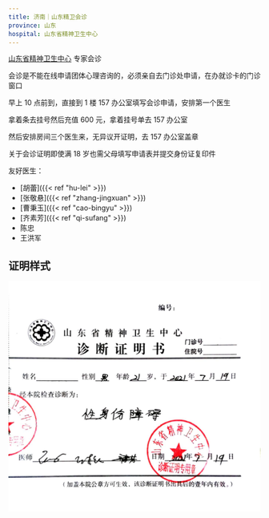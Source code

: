 ```yaml
---
title: 济南｜山东精卫会诊
province: 山东
hospital: 山东省精神卫生中心
---
```


[山东省精神卫生中心](https://amap.com/place/B0FFM4NU1Y) 专家会诊

会诊是不能在线申请团体心理咨询的，必须亲自去门诊处申请，在办就诊卡的门诊窗口

早上 10 点前到，直接到 1 楼 157 办公室填写会诊申请，安排第一个医生

拿着条去挂号然后充值 600 元，拿着挂号单去 157 办公室

然后安排房间三个医生来，无异议开证明，去 157 办公室盖章

关于会诊证明即使满 18 岁也需父母填写申请表并提交身份证复印件

友好医生：

- [胡蕾]({{< ref "hu-lei" >}})
- [张敬悬]({{< ref "zhang-jingxuan" >}})
- [曹秉玉]({{< ref "cao-bingyu" >}})
- [齐素芳]({{< ref "qi-sufang" >}})
- 陈忠
- 王洪军

## 证明样式

![证明](proof.jpg)
